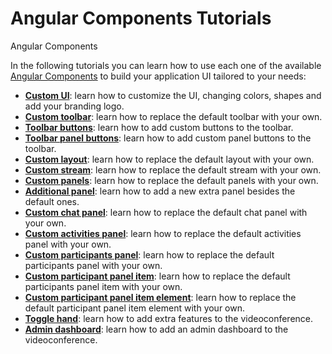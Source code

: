 # Angular Components Tutorials

Angular Components

In the following tutorials you can learn how to use each one of the available [Angular Components](../../ui-components/angular-components/) to build your application UI tailored to your needs:

- [**Custom UI**](openvidu-custom-ui/): learn how to customize the UI, changing colors, shapes and add your branding logo.
- [**Custom toolbar**](openvidu-custom-toolbar/): learn how to replace the default toolbar with your own.
- [**Toolbar buttons**](openvidu-toolbar-buttons/): learn how to add custom buttons to the toolbar.
- [**Toolbar panel buttons**](openvidu-toolbar-panel-buttons/): learn how to add custom panel buttons to the toolbar.
- [**Custom layout**](openvidu-custom-layout/): learn how to replace the default layout with your own.
- [**Custom stream**](openvidu-custom-stream/): learn how to replace the default stream with your own.
- [**Custom panels**](openvidu-custom-panels/): learn how to replace the default panels with your own.
- [**Additional panel**](openvidu-additional-panels/): learn how to add a new extra panel besides the default ones.
- [**Custom chat panel**](openvidu-custom-chat-panel/): learn how to replace the default chat panel with your own.
- [**Custom activities panel**](openvidu-custom-activities-panel/): learn how to replace the default activities panel with your own.
- [**Custom participants panel**](openvidu-custom-participants-panel/): learn how to replace the default participants panel with your own.
- [**Custom participant panel item**](openvidu-custom-participant-panel-item/): learn how to replace the default participants panel item with your own.
- [**Custom participant panel item element**](openvidu-custom-participant-panel-item-element/): learn how to replace the default participant panel item element with your own.
- [**Toggle hand**](openvidu-toggle-hand/): learn how to add extra features to the videoconference.
- [**Admin dashboard**](openvidu-admin-dashboard/): learn how to add an admin dashboard to the videoconference.

